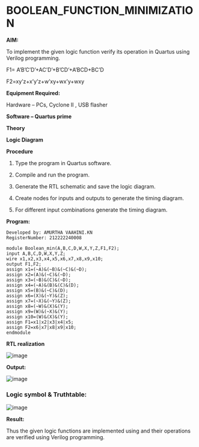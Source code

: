 # BOOLEAN_FUNCTION_MINIMIZATION

**AIM:**

To implement the given logic function verify its operation in Quartus using Verilog programming.

F1= A’B’C’D’+AC’D’+B’CD’+A’BCD+BC’D 

F2=xy’z+x’y’z+w’xy+wx’y+wxy

**Equipment Required:**

Hardware – PCs, Cyclone II , USB flasher

**Software – Quartus prime**

**Theory**

**Logic Diagram**

**Procedure**

1.	Type the program in Quartus software.

2.	Compile and run the program.

3.	Generate the RTL schematic and save the logic diagram.

4.	Create nodes for inputs and outputs to generate the timing diagram.

5.	For different input combinations generate the timing diagram.


**Program:** 
```
Developed by: AMURTHA VAAHINI.KN
RegisterNumber: 212222240008
```
```
module Boolean_min(A,B,C,D,W,X,Y,Z,F1,F2);
input A,B,C,D,W,X,Y,Z;
wire x1,x2,x3,x4,x5,x6,x7,x8,x9,x10;
output F1,F2;
assign x1=(~A)&(~B)&(~C)&(~D);
assign x2=(A)&(~C)&(~D);
assign x3=(~B)&(C)&(~D);
assign x4=(~A)&(B)&(C)&(D);
assign x5=(B)&(~C)&(D);
assign x6=(X)&(~Y)&(Z);
assign x7=(~X)&(~Y)&(Z);
assign x8=(~W)&(X)&(Y);
assign x9=(W)&(~X)&(Y);
assign x10=(W)&(X)&(Y);
assign F1=x1|x2|x3|x4|x5;
assign F2=x6|x7|x8|x9|x10;
endmodule
```



**RTL realization**


![image](https://github.com/amurthavaahininagarajan/BOOLEAN_FUNCTION_MINIMIZATION/assets/118679102/2dbeac2f-d53e-4bef-b88e-f02585a83492)


**Output:**


![image](https://github.com/amurthavaahininagarajan/BOOLEAN_FUNCTION_MINIMIZATION/assets/118679102/57519f1e-d018-41be-849c-f2d3a9f1cd72)

### Logic symbol & Truthtable:


![image](https://github.com/amurthavaahininagarajan/BOOLEAN_FUNCTION_MINIMIZATION/assets/118679102/ab71d769-fb3e-4b90-b040-6fc78f22a603)


**Result:**

Thus the given logic functions are implemented using and their operations are verified using Verilog programming.

